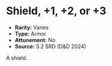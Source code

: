 # Shield, +1, +2, or +3

- **Rarity:** Varies
- **Type:** Armor
- **Attunement:** No
- **Source:** 5.2 SRD (D&D 2024)

A shield.
